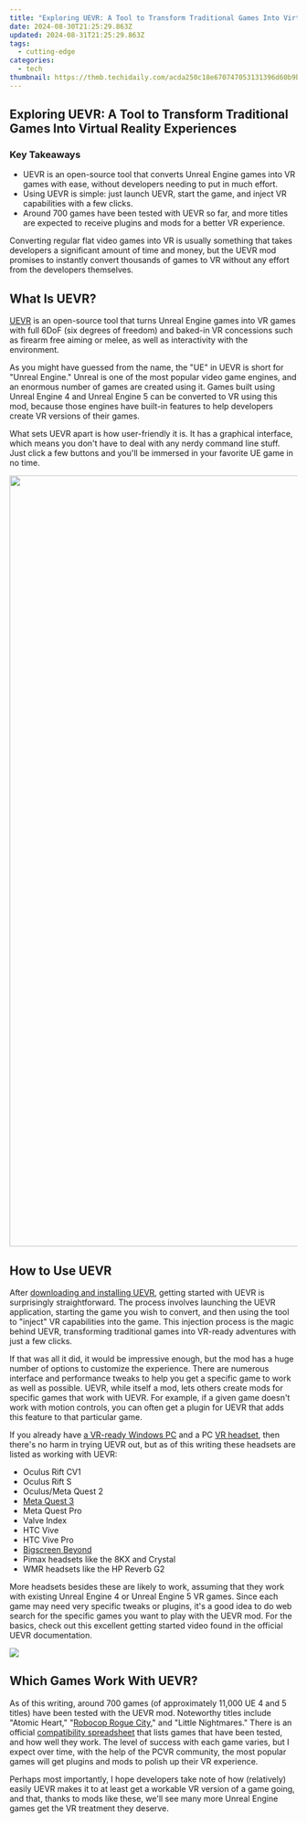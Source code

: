 ```yaml
---
title: "Exploring UEVR: A Tool to Transform Traditional Games Into Virtual Reality Experiences"
date: 2024-08-30T21:25:29.863Z
updated: 2024-08-31T21:25:29.863Z
tags:
  - cutting-edge
categories:
  - tech
thumbnail: https://thmb.techidaily.com/acda250c18e670747053131396d60b9bcac1591759ba5c6ff305d48d55d3846c.jpg
---
```


## Exploring UEVR: A Tool to Transform Traditional Games Into Virtual Reality Experiences

### Key Takeaways

* UEVR is an open-source tool that converts Unreal Engine games into VR games with ease, without developers needing to put in much effort.
* Using UEVR is simple: just launch UEVR, start the game, and inject VR capabilities with a few clicks.
* Around 700 games have been tested with UEVR so far, and more titles are expected to receive plugins and mods for a better VR experience.

 Converting regular flat video games into VR is usually something that takes developers a significant amount of time and money, but the UEVR mod promises to instantly convert thousands of games to VR without any effort from the developers themselves.

##  What Is UEVR?

[UEVR](http://www.uevr.io/) is an open-source tool that turns Unreal Engine games into VR games with full 6DoF (six degrees of freedom) and baked-in VR concessions such as firearm free aiming or melee, as well as interactivity with the environment.

 As you might have guessed from the name, the "UE" in UEVR is short for "Unreal Engine." Unreal is one of the most popular video game engines, and an enormous number of games are created using it. Games built using Unreal Engine 4 and Unreal Engine 5 can be converted to VR using this mod, because those engines have built-in features to help developers create VR versions of their games.

 What sets UEVR apart is how user-friendly it is. It has a graphical interface, which means you don't have to deal with any nerdy command line stuff. Just click a few buttons and you'll be immersed in your favorite UE game in no time.

<!-- affiliate ads begin -->
<a href="https://twopages.pxf.io/c/5597632/1873305/18544" target="_top" id="1873305"><img src="//a.impactradius-go.com/display-ad/18544-1873305" border="0" alt="" width="1080" height="1350"/></a><img height="0" width="0" src="https://imp.pxf.io/i/5597632/1873305/18544" style="position:absolute;visibility:hidden;" border="0" />
<!-- affiliate ads end -->
##  How to Use UEVR

 After [downloading and installing UEVR](https://github.com/praydog/UEVR/releases), getting started with UEVR is surprisingly straightforward. The process involves launching the UEVR application, starting the game you wish to convert, and then using the tool to "inject" VR capabilities into the game. This injection process is the magic behind UEVR, transforming traditional games into VR-ready adventures with just a few clicks.

 If that was all it did, it would be impressive enough, but the mod has a huge number of options to customize the experience. There are numerous interface and performance tweaks to help you get a specific game to work as well as possible. UEVR, while itself a mod, lets others create mods for specific games that work with UEVR. For example, if a given game doesn't work with motion controls, you can often get a plugin for UEVR that adds this feature to that particular game.

 If you already have [a VR-ready Windows PC](https://screen-mirror.techidaily.com/in-2024-3-facts-you-need-to-know-about-screen-mirroring-xiaomi-redmi-note-12r-drfone-by-drfone-android/) and a PC [VR headset](https://vp-tips.techidaily.com/visual-harmony-ios-and-macos-photoviewer-blend/), then there's no harm in trying UEVR out, but as of this writing these headsets are listed as working with UEVR:

* Oculus Rift CV1
* Oculus Rift S
* Oculus/Meta Quest 2
* [Meta Quest 3](https://article-helps.techidaily.com/new-securing-the-title-top-5-hmds-for-drone-pilots-for-2024/)
* Meta Quest Pro
* Valve Index
* HTC Vive
* HTC Vive Pro
* [Bigscreen Beyond](https://instagram-video-files.techidaily.com/updated-2024-approved-tracing-your-steps-how-to-negative-play-on-instagram/)
* Pimax headsets like the 8KX and Crystal
* WMR headsets like the HP Reverb G2

 More headsets besides these are likely to work, assuming that they work with existing Unreal Engine 4 or Unreal Engine 5 VR games. Since each game may need very specific tweaks or plugins, it's a good idea to do web search for the specific games you want to play with the UEVR mod. For the basics, check out this excellent getting started video found in the official UEVR documentation.

<!-- affiliate ads begin -->
<a href="https://shop.manycam.com/order/checkout.php?PRODS=17729331&QTY=1&AFFILIATE=108875&CART=1"><img src="https://secure.avangate.com/images/merchant/8230bea7d54bcdf99cdfe85cb07313d5/mcaffbanner600x500.png" border="0"></a>
<!-- affiliate ads end -->
##  Which Games Work With UEVR?

 As of this writing, around 700 games (of approximately 11,000 UE 4 and 5 titles) have been tested with the UEVR mod. Noteworthy titles include "Atomic Heart," "[Robocop Rogue City](https://www.youtube.com/watch?v=T%5Fhz1FS3GZc)," and "Little Nightmares." There is an official [compatibility spreadsheet](https://docs.google.com/spreadsheets/d/1ZcjCQwzPOltaRZnpYU5%5FHPihEDareZq%5F0Ww1DZQ4USw/edit#gid=0) that lists games that have been tested, and how well they work. The level of success with each game varies, but I expect over time, with the help of the PCVR community, the most popular games will get plugins and mods to polish up their VR experience.

 Perhaps most importantly, I hope developers take note of how (relatively) easily UEVR makes it to at least get a workable VR version of a game going, and that, thanks to mods like these, we'll see many more Unreal Engine games get the VR treatment they deserve.

<ins class="adsbygoogle"
     style="display:block"
     data-ad-format="autorelaxed"
     data-ad-client="ca-pub-7571918770474297"
     data-ad-slot="1223367746"></ins>



<ins class="adsbygoogle"
     style="display:block"
     data-ad-client="ca-pub-7571918770474297"
     data-ad-slot="8358498916"
     data-ad-format="auto"
     data-full-width-responsive="true"></ins>


